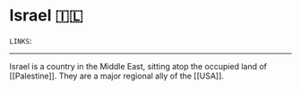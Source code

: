 # Israel 🇮🇱
`LINKS`: 


---
Israel is a country in the Middle East, sitting atop the occupied land of [[Palestine]]. They are a major regional ally of the [[USA]]. 